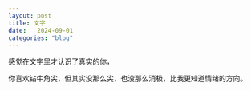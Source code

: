 ```yaml
---
layout: post
title: 文字
date:   2024-09-01
categories: "blog"
---
```


感觉在文字里才认识了真实的你，

你喜欢钻牛角尖，但其实没那么尖，也没那么消极，比我更知道情绪的方向。


